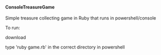 #### ConsoleTreasureGame
Simple treasure collecting game in Ruby that runs in powershell/console

To run:

download

type 'ruby game.rb' in the correct directory in powershell
